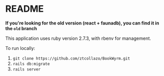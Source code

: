 # README

**If you're looking for the old version (react + faunadb), you can find it in the `old` branch**

This application uses ruby version 2.7.3, with rbenv for management.

To run locally:

1. `git clone https://github.com/ztcollazo/BookWyrm.git`
2. `rails db:migrate`
3. `rails server`
